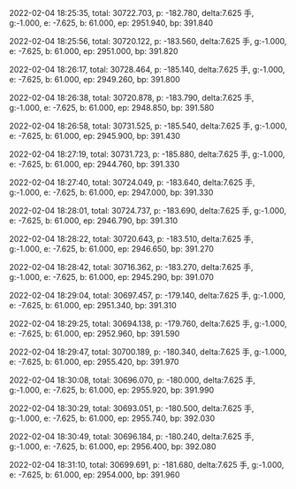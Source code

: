 2022-02-04 18:25:35, total: 30722.703, p: -182.780, delta:7.625 手, g:-1.000, e: -7.625, b: 61.000, ep: 2951.940, bp: 391.840

2022-02-04 18:25:56, total: 30720.122, p: -183.560, delta:7.625 手, g:-1.000, e: -7.625, b: 61.000, ep: 2951.000, bp: 391.820

2022-02-04 18:26:17, total: 30728.464, p: -185.140, delta:7.625 手, g:-1.000, e: -7.625, b: 61.000, ep: 2949.260, bp: 391.800

2022-02-04 18:26:38, total: 30720.878, p: -183.790, delta:7.625 手, g:-1.000, e: -7.625, b: 61.000, ep: 2948.850, bp: 391.580

2022-02-04 18:26:58, total: 30731.525, p: -185.540, delta:7.625 手, g:-1.000, e: -7.625, b: 61.000, ep: 2945.900, bp: 391.430

2022-02-04 18:27:19, total: 30731.723, p: -185.880, delta:7.625 手, g:-1.000, e: -7.625, b: 61.000, ep: 2944.760, bp: 391.330

2022-02-04 18:27:40, total: 30724.049, p: -183.640, delta:7.625 手, g:-1.000, e: -7.625, b: 61.000, ep: 2947.000, bp: 391.330

2022-02-04 18:28:01, total: 30724.737, p: -183.690, delta:7.625 手, g:-1.000, e: -7.625, b: 61.000, ep: 2946.790, bp: 391.310

2022-02-04 18:28:22, total: 30720.643, p: -183.510, delta:7.625 手, g:-1.000, e: -7.625, b: 61.000, ep: 2946.650, bp: 391.270

2022-02-04 18:28:42, total: 30716.362, p: -183.270, delta:7.625 手, g:-1.000, e: -7.625, b: 61.000, ep: 2945.290, bp: 391.070

2022-02-04 18:29:04, total: 30697.457, p: -179.140, delta:7.625 手, g:-1.000, e: -7.625, b: 61.000, ep: 2951.340, bp: 391.310

2022-02-04 18:29:25, total: 30694.138, p: -179.760, delta:7.625 手, g:-1.000, e: -7.625, b: 61.000, ep: 2952.960, bp: 391.590

2022-02-04 18:29:47, total: 30700.189, p: -180.340, delta:7.625 手, g:-1.000, e: -7.625, b: 61.000, ep: 2955.420, bp: 391.970

2022-02-04 18:30:08, total: 30696.070, p: -180.000, delta:7.625 手, g:-1.000, e: -7.625, b: 61.000, ep: 2955.920, bp: 391.990

2022-02-04 18:30:29, total: 30693.051, p: -180.500, delta:7.625 手, g:-1.000, e: -7.625, b: 61.000, ep: 2955.740, bp: 392.030

2022-02-04 18:30:49, total: 30696.184, p: -180.240, delta:7.625 手, g:-1.000, e: -7.625, b: 61.000, ep: 2956.400, bp: 392.080

2022-02-04 18:31:10, total: 30699.691, p: -181.680, delta:7.625 手, g:-1.000, e: -7.625, b: 61.000, ep: 2954.000, bp: 391.960